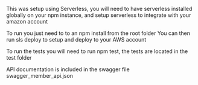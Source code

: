This was setup using Serverless, you will need to have serverless installed globally on your npm instance, and setup serverless to
integrate with your amazon account

To run you just need to to an npm install from the root folder
You can then run sls deploy to setup and deploy to your AWS account


To run the tests you will need to run npm test, the tests are located in the test folder

API documentation is included in the swagger file swagger_member_api.json
